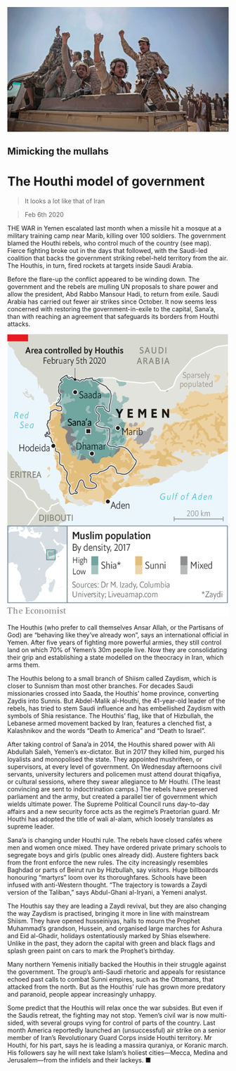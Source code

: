 ![](./images/20200208_MAP004_0.jpg)

## Mimicking the mullahs

# The Houthi model of government

> It looks a lot like that of Iran

> Feb 6th 2020

THE WAR in Yemen escalated last month when a missile hit a mosque at a military training camp near Marib, killing over 100 soldiers. The government blamed the Houthi rebels, who control much of the country (see map). Fierce fighting broke out in the days that followed, with the Saudi-led coalition that backs the government striking rebel-held territory from the air. The Houthis, in turn, fired rockets at targets inside Saudi Arabia.

Before the flare-up the conflict appeared to be winding down. The government and the rebels are mulling UN proposals to share power and allow the president, Abd Rabbo Mansour Hadi, to return from exile. Saudi Arabia has carried out fewer air strikes since October. It now seems less concerned with restoring the government-in-exile to the capital, Sana’a, than with reaching an agreement that safeguards its borders from Houthi attacks.

![](./images/20200208_MAM944.png)

The Houthis (who prefer to call themselves Ansar Allah, or the Partisans of God) are “behaving like they’ve already won”, says an international official in Yemen. After five years of fighting more powerful armies, they still control land on which 70% of Yemen’s 30m people live. Now they are consolidating their grip and establishing a state modelled on the theocracy in Iran, which arms them.

The Houthis belong to a small branch of Shiism called Zaydism, which is closer to Sunnism than most other branches. For decades Saudi missionaries crossed into Saada, the Houthis’ home province, converting Zaydis into Sunnis. But Abdel-Malik al-Houthi, the 41-year-old leader of the rebels, has tried to stem Saudi influence and has embellished Zaydism with symbols of Shia resistance. The Houthis’ flag, like that of Hizbullah, the Lebanese armed movement backed by Iran, features a clenched fist, a Kalashnikov and the words “Death to America” and “Death to Israel”.

After taking control of Sana’a in 2014, the Houthis shared power with Ali Abdullah Saleh, Yemen’s ex-dictator. But in 2017 they killed him, purged his loyalists and monopolised the state. They appointed mushrifeen, or supervisors, at every level of government. On Wednesday afternoons civil servants, university lecturers and policemen must attend dourat thiqafiya, or cultural sessions, where they swear allegiance to Mr Houthi. (The least convincing are sent to indoctrination camps.) The rebels have preserved parliament and the army, but created a parallel tier of government which wields ultimate power. The Supreme Political Council runs day-to-day affairs and a new security force acts as the regime’s Praetorian guard. Mr Houthi has adopted the title of wali al-alam, which loosely translates as supreme leader.

Sana’a is changing under Houthi rule. The rebels have closed cafés where men and women once mixed. They have ordered private primary schools to segregate boys and girls (public ones already did). Austere fighters back from the front enforce the new rules. The city increasingly resembles Baghdad or parts of Beirut run by Hizbullah, say visitors. Huge billboards honouring “martyrs” loom over its thoroughfares. Schools have been infused with anti-Western thought. “The trajectory is towards a Zaydi version of the Taliban,” says Abdul-Ghani al-Iryani, a Yemeni analyst.

The Houthis say they are leading a Zaydi revival, but they are also changing the way Zaydism is practised, bringing it more in line with mainstream Shiism. They have opened husseiniyas, halls to mourn the Prophet Muhammad’s grandson, Hussein, and organised large marches for Ashura and Eid al-Ghadir, holidays ostentatiously marked by Shias elsewhere. Unlike in the past, they adorn the capital with green and black flags and splash green paint on cars to mark the Prophet’s birthday.

Many northern Yemenis initially backed the Houthis in their struggle against the government. The group’s anti-Saudi rhetoric and appeals for resistance echoed past calls to combat Sunni empires, such as the Ottomans, that attacked from the north. But as the Houthis’ rule has grown more predatory and paranoid, people appear increasingly unhappy.

Some predict that the Houthis will relax once the war subsides. But even if the Saudis retreat, the fighting may not stop. Yemen’s civil war is now multi-sided, with several groups vying for control of parts of the country. Last month America reportedly launched an (unsuccessful) air strike on a senior member of Iran’s Revolutionary Guard Corps inside Houthi territory. Mr Houthi, for his part, says he is leading a massira quraniya, or Koranic march. His followers say he will next take Islam’s holiest cities—Mecca, Medina and Jerusalem—from the infidels and their lackeys. ■